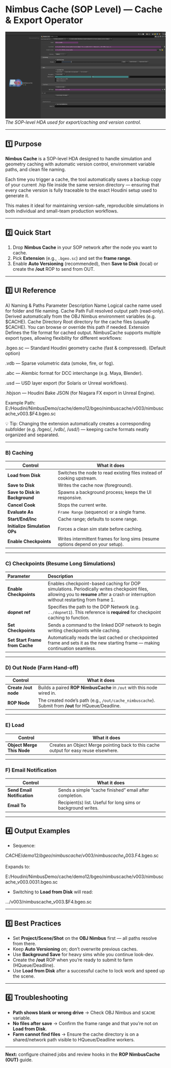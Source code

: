 # Nimbus Cache (SOP Level) — Cache & Export Operator

![Nimbus Cache HDA](../images/sop_nimbus_cache.png)
*The SOP-level HDA used for export/caching and version control.*

---

## 1️⃣ Purpose

**Nimbus Cache** is a SOP-level HDA designed to handle simulation and geometry caching with automatic version control, environment variable paths, and clean file naming.

Each time you trigger a cache, the tool automatically saves a backup copy of your current .hip file inside the same version directory — ensuring that every cache version is fully traceable to the exact Houdini setup used to generate it.

This makes it ideal for maintaining version-safe, reproducible simulations in both individual and small-team production workflows.

---

## 2️⃣ Quick Start

1. Drop **Nimbus Cache** in your SOP network after the node you want to cache.  
2. Pick **Extension** (e.g., `.bgeo.sc`) and set the **frame range**.  
3. Enable **Auto Versioning** (recommended), then **Save to Disk** (local) or create the **/out** ROP to send from OUT.

---

## 3️⃣ UI Reference

A) Naming & Paths
Parameter	Description
Name	Logical cache name used for folder and file naming.
Cache Path	Full resolved output path (read-only). Derived automatically from the OBJ Nimbus environment variables (e.g. $CACHE).
Cache Directory	Root directory for the cache files (usually $CACHE). You can browse or override this path if needed.
Extension	Defines the file format for cached output. NimbusCache supports multiple export types, allowing flexibility for different workflows:

.bgeo.sc — Standard Houdini geometry cache (fast & compressed). (Default option)

.vdb — Sparse volumetric data (smoke, fire, or fog).

.abc — Alembic format for DCC interchange (e.g. Maya, Blender).

.usd — USD layer export (for Solaris or Unreal workflows).

.hbjson — Houdini Bake JSON (for Niagara FX export in Unreal Engine).

Example Path:
E:/Houdini/NimbusDemo/cache/demo12/bgeo/nimbuscache/v003/nimbuscache_v003.$F4.bgeo.sc

💡 Tip:
Changing the extension automatically creates a corresponding subfolder (e.g. /bgeo/, /vdb/, /usd/) — keeping cache formats neatly organized and separated.


---
### B) Caching 
| Control | What it does |
|---|---|
| **Load from Disk** | Switches the node to read existing files instead of cooking upstream. |
| **Save to Disk** | Writes the cache now (foreground). |
| **Save to Disk in Background** | Spawns a background process; keeps the UI responsive. |
| **Cancel Cook** | Stops the current write. |
| **Evaluate As** | `Frame Range` (sequence) or a single frame. |
| **Start/End/Inc** | Cache range; defaults to scene range. |
| **Initialize Simulation OPs** | Forces a clean sim state before caching. |
| **Enable Checkpoints** | Writes intermittent frames for long sims (resume options depend on your setup). |

---
### C) Checkpoints (Resume Long Simulations)
| Parameter                      | Description                                                                                                                                                                           |
| :----------------------------- | :------------------------------------------------------------------------------------------------------------------------------------------------------------------------------------ |
| **Enable Checkpoints**         | Enables checkpoint-based caching for DOP simulations. Periodically writes checkpoint files, allowing you to **resume** after a crash or interruption without restarting from frame 1. |
| **dopnet ref**                 | Specifies the path to the DOP Network (e.g. `../dopnet1`). This reference is **required** for checkpoint caching to function.                                                         |
| **Set Checkpoints**            | Sends a command to the linked DOP network to begin writing checkpoints while caching.                                                                                                 |
| **Set Start Frame from Cache** | Automatically reads the last cached or checkpointed frame and sets it as the new starting frame — making continuation seamless.                                                       |

---
### D) Out Node (Farm Hand-off)
| Control | What it does |
|---|---|
| **Create /out node** | Builds a paired **ROP NimbusCache** in `/out` with this node wired in. |
| **ROP Node** | The created node’s path (e.g., `/out/cache_nimbuscache`). Submit from **/out** for HQueue/Deadline. |

---

### E) Load
| Control | What it does |
|---|---|
| **Object Merge This Node** | Creates an Object Merge pointing back to this cache output for easy reuse elsewhere. |

---

### F) Email Notification
| Control | What it does |
|---|---|
| **Send Email Notification** | Sends a simple “cache finished” email after completion. |
| **Email To** | Recipient(s) list. Useful for long sims or background writes. |

---

## 4️⃣ Output Examples

- Sequence:  

$CACHE/demo12/bgeo/nimbuscache/v003/nimbuscache_v003.$F4.bgeo.sc

Expands to:  

E:/Houdini/NimbusDemo/cache/demo12/bgeo/nimbuscache/v003/nimbuscache_v003.0031.bgeo.sc


- Switching to **Load from Disk** will read:  

.../v003/nimbuscache_v003.$F4.bgeo.sc


---

## 5️⃣ Best Practices

- Set **Project/Scene/Shot** on the **OBJ Nimbus** first — all paths resolve from there.  
- Keep **Auto Versioning** on; don’t overwrite previous caches.  
- Use **Background Save** for heavy sims while you continue look-dev.  
- Create the **/out** ROP when you’re ready to submit to farm (HQueue/Deadline).  
- Use **Load from Disk** after a successful cache to lock work and speed up the scene.

---

## 6️⃣ Troubleshooting

- **Path shows blank or wrong drive** → Check OBJ Nimbus and `$CACHE` variable.  
- **No files after save** → Confirm the frame range and that you’re not on **Load from Disk**.  
- **Farm cannot find files** → Ensure the cache directory is on a shared/network path visible to HQueue/Deadline workers.

---

**Next:** configure chained jobs and review hooks in the **ROP NimbusCache (OUT)** guide.






